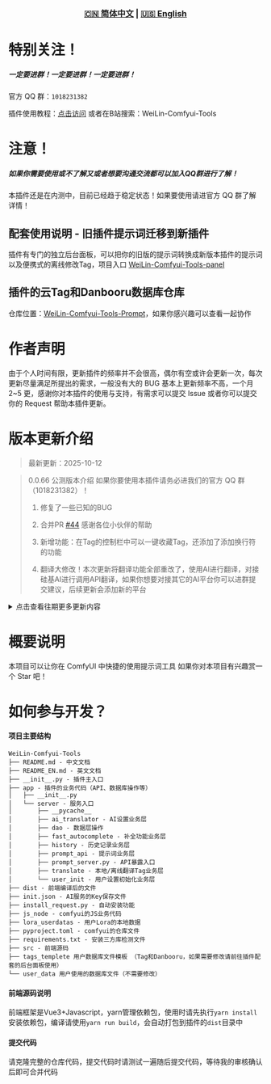 <div align="center">
  
### [🇨🇳 简体中文](README.md) | [🇺🇸 English](README_EN.md)

</div>

# 特别关注！
##### 一定要进群！一定要进群！一定要进群！
官方 QQ 群：`1018231382`

插件使用教程：[点击访问](https://www.bilibili.com/list/288025756/?sid=4690314&spm_id_from=333.1387.0.0&oid=114342431298474&bvid=BV1txdfYxE7X)
或者在B站搜索：WeiLin-Comfyui-Tools

# 注意！
##### 如果你需要使用或不了解又或者想要沟通交流都可以加入QQ群进行了解！
本插件还是在内测中，目前已经趋于稳定状态！如果要使用请进官方 QQ 群了解详情！

## 配套使用说明 - 旧插件提示词迁移到新插件
插件有专门的独立后台面板，可以把你的旧版的提示词转换成新版本插件的提示词以及便携式的离线修改Tag，项目入口 [WeiLin-Comfyui-Tools-panel
](https://github.com/weilin9999/WeiLin-Comfyui-Tools-panel)

## 插件的云Tag和Danbooru数据库仓库
仓库位置：[WeiLin-Comfyui-Tools-Prompt](https://github.com/weilin9999/WeiLin-Comfyui-Tools-Prompt)，如果你感兴趣可以查看一起协作

# 作者声明

由于个人时间有限，更新插件的频率并不会很高，偶尔有空或许会更新一次，每次更新尽量满足所提出的需求，一般没有大的 BUG 基本上更新频率不高，一个月 2~5 更，感谢你对本插件的使用与支持，有需求可以提交 Issue 或者你可以提交你的 Request 帮助本插件更新。

# 版本更新介绍

> 最新更新：2025-10-12

> 0.0.66 公测版本介绍 如果你要使用本插件请务必进我们的官方 QQ 群（1018231382）！
>
> 1. 修复了一些已知的BUG
>
> 2. 合并PR [#44](https://github.com/weilin9999/WeiLin-Comfyui-Tools/pull/44) 感谢各位小伙伴的帮助
>
> 3. 新增功能：在Tag的控制栏中可以一键收藏Tag，还添加了添加换行符的功能
> 
> 4. 翻译大修改！本次更新将翻译功能全部重改了，使用AI进行翻译，对接硅基AI进行调用API翻译，如果你想要对接其它的AI平台你可以进群提交建议，后续更新会添加新的平台
>

<details>
<summary>点击查看往期更多更新内容</summary>

> 0.0.65 公测版本介绍 2025-09-23
>
> 1. 修复了一些已知的BUG
>
> 2. 合并PR [#40](https://github.com/weilin9999/WeiLin-Comfyui-Tools/pull/40) 感谢各位小伙伴的帮助
>
> 3. 合并PR [#43](https://github.com/weilin9999/WeiLin-Comfyui-Tools/pull/43) 感谢各位小伙伴的帮助
> 

> 0.0.64 公测版本介绍 2025-09-14
>
> 1. 修复了已知BUG（Comfyui中执行栏拖拽图标错位问题）
>
> 2. 修改部分UI问题
>
> 3. 合并PR [#38](https://github.com/weilin9999/WeiLin-Comfyui-Tools/pull/38) 感谢各位小伙伴的帮助
> 
> 4. 下午5点30分：侧边标签增加收纳功能

> 0.0.62 公测版本介绍 2025-09-13
>
> 1. 修复了已知BUG（Tag分享问题）
>
> 2. 修改部分UI（设置、弹窗）
>
> 3. 增加Tag二级目录的分享功能
>
> 4. 合并PR [#37](https://github.com/weilin9999/WeiLin-Comfyui-Tools/pull/37) 感谢各位小伙伴的帮助
> 
> 5. 修复节点不使用加载问题，如果节点不连接或者不使用请关闭节点上的随机提示词开关！
>

> 0.0.61 公测版本介绍 2025-08-06
>
> 1. 修复了已知BUG（节点不加载时运行流程也会导致节点加载）(随机tag加载问题)
>
> 2. 修复在部分情况下打开弹窗的错误问题
>
> 3. 增加了Tag分组的大小调节功能
>
> 4. 增加了更新弹窗不再提示功能
> 

> 0.0.60 公测版本介绍 2025-07-11
>
> 1. 修复了已知BUG（节点不加载时运行流程也会导致节点加载）
>
> 2. 新增功能：Danbooru管理器，可以快捷管理Danbooru的数据更加方便
>


> 0.0.59 公测版本介绍 2025-05-08
>
> 1. 修复了已知BUG
>
> 2. 新增功能（测试）：Lora可以以Tag形式加载（仅全能提示词编辑器生效）在编辑器下方的Lora管理器点击添加Tag即可我们插件识别的方式为```<wlr:Lora名称:模型权重:文本权重>``` 
>
> 3. 修复了Lora管理器二级目录加载的问题
>
> 4. 修复了Tag管理器Tag点击排序的bug问题

> 0.0.58 公测版本介绍 2025-05-07
>
> 1. 修复了已知BUG
>
> 2. 修改Lora悬浮卡片的大小了位置
>
> 3. 功能升级：悬浮球可自定义皮肤和颜色
>
> 4. 功能优化：历史记录信息简化显示
>
> 5. 新增功能：随机Tag功能，可以设定模板，一键随机Tag
>
> 6. 功能优化：Tag管理器的分类栏可以修改顺序和位置
>
> 7. 功能优化：Tag管理器搜索的匹配结果更精确
>
> 8. 小功能：输入框左下角添加了Token长度显示
>
> 9. 修复输入框记录高度小概率触发高度变成很矮的情况
>
> 10. 插件有新版本时窗口左下角会提示更新
>
> 11. 节点新增功能：自动随机Tag，设置好了模板即可使用，每个节点的随机模板都是不同的可以自定义化
>
> 12. 修改了Lora管理器，新增了二级目录显示全部的功能，修改了目录栏的高度问题
>

> 0.0.53 公测版本介绍 2025-04-30
>
> 1. 功能优化：修复了在日间模式下的Lora详细内容的按钮样式看不到问题
>
> 2. 修复了issues [#14](https://github.com/weilin9999/WeiLin-Comfyui-Tools/issues/14#issuecomment-2840561525) 当第一行只有一个Tag的时候会触发换行不添加末尾逗号
>

> 0.0.52 公测版本介绍 2025-04-28
>
> 1. 新增功能：Lora详细界面内可以自定义自己的字段
>
> 2. 新增功能：在插件（非节点）UI内鼠标悬浮在Lora卡片上能显示Lora的基本信息
>
> 3. 修复了已知的BUG
>
> 4. Lora获取C站数据的时候可以一并获取封面了
>

> 0.0.48 公测版本介绍 2025-04-25
>
> 1. 新增辅助功能，限制了窗口的移动范围防止超出可视范围，以及悬浮球也限制了移动范围
>

> 0.0.46 公测版本介绍 2025-04-24
>
> 1. 修复了一些已知的BUG
>
> 2. 优化功能：补全提示词，详情：
>    * 在设置中可以设置显示条数以及设置补全框的大小
>    * 补全框现在可以跟着输入的位置移动了
>

> 0.0.45 公测版本介绍 2025-04-22
>
> 1. 修复了一些已知的BUG
>
> 2. 新增功能：批量导入Tag功能（修改了一些逻辑问题和优化一些新的功能）
>
> 3. 新增：记录输入框的高度，每次打开都会保持到上一次的状态高度
>
> 4. 修复Lora管理器加载不全问题
>

> 0.0.42 公测版本介绍 2025-04-22
>
> 1. 修复了一些已知的BUG
>
> 2. 新增功能：批量导入Tag功能
>
> 3. 新增功能：分享Tag和批量分享的功能
>

> 0.0.41 公测版本介绍 2025-04-16
>
> 1. 修复了一些已知的BUG
>


> 0.0.40 公测版本介绍 2025-04-15
>
> 1. 修复了节点运行报错问题，修复了一些已知的BUG
>
> 2. 修改Lora堆节点，可以直接在节点操作Lora堆
>

> 0.0.38 公测版本介绍 2025-04-14
>
> 1. 修复了一些已知的BUG
>
> 2. 新增节点 仅Lora堆 节点
>
> 3. 优化Lora管理器，在UI主界面增加Lora管理器的快捷窗口
>
> 4. 在节点中增加了Lora堆的快捷按钮，点击即可直接显示节点的Lora堆信息可以快捷修改
>

> 0.0.37 公测版本介绍 2025-04-13
>
> 1. 修复了一些已知的BUG
>
> 2. 优化了Lora管理器卡顿问题
>
> 3. Lora详情中增加了基础模型显示和Lora Raw数据显示
>
> 4. 增加了Tag操作提示
>
> 5. 在悬浮球增加了图片转换功能
>

> 0.0.36 公测版本介绍 2025-04-08
>
> 1. 修复了一些已知的BUG
>
> 2. 优化了补全功能的精准度
>

> 0.0.35 公测版本介绍 2025-04-07
>
> 1. 新增功能可以隐藏Lora和隐藏Tag的功能，可以临时屏蔽你想要的Lora和Tag
>

> 0.0.34 公测版本介绍 2025-04-06
>
> 1. 修复了历史记录不会记录的问题
>

> 0.0.33 公测版本介绍 2025-04-04
>
> 1. 修复收藏和历史记录的请求错误问题
>

> 0.0.32 公测版本介绍 2025-04-03
>
> 1. **再次修复该问题-问题已被解决** 修复旧数据迁移不会将自己加的数据迁入问题，大家可以去```user_data_old```这个目录将数据文件名称修改成```userdatas_zh_CN.db```再返回文件夹```user_data```将该文件夹文件都删除，然后将修改名称为```userdatas_zh_CN.db```粘贴到此文件夹启动Comfyui即可再次迁移数据！
>


> 0.0.31 公测版本介绍 2025-04-02
>
> 1. 新增换行符显示，以及换行之后Tag显示也会跟着换行
>
> 2. 修复旧数据迁移不会将自己加的数据迁入问题，大家可以去```user_data_old```这个目录将数据文件名称修改成```userdatas_zh_CN.db```再返回文件夹```user_data```将该文件夹文件都删除，然后将修改名称为```userdatas_zh_CN.db```粘贴到此文件夹启动Comfyui即可再次迁移数据！
>

> 0.0.30 公测版本介绍 2025-04-01
>
> 1. 修复Tag在编辑的时候移动问题
>
> 2. 新增了云仓库！大家可以使用云仓库动态获取提示词或者更新Danbooru了，在UI界面“共享云数据”中打开！
>
> 3. 优化性能问题
>
> 4. 修复了一些已知的BUG

> 0.0.28 公测版本介绍 2025-03-31
>
> 1. 修改了全新的数据库拉取方式已经公开了仓库：[WeiLin-Comfyui-Tools-Prompt](https://github.com/weilin9999/WeiLin-Comfyui-Tools-Prompt)，有兴趣的伙伴可以查看怎么添加自己的tag或者danbooru
>
> 2. 优化了自动补全的功能

> 0.0.27 公测版本介绍 2025-03-30
>
> 1. 搜索Tag时有高亮，同时可以选择自动添加搜索的Tag到提示词中
>
> 2. 修改Lora详细页面中的提示词增加了隐藏和展开的功能
>
> 3. 修改Tag编辑的操作无处的方法，增加了一个编辑模式选择

> 0.0.26 公测版本介绍：2025-03-27
>
> 1. 修改了提示词默认自动加入逗号
>
> 2. 修改测试翻译错误的提示，以免误导
>
> 3. 隐藏Lora框，让节点更干净

> 0.0.24 2025-03-25 公测版本介绍
>
> 1. 在UI设置中添加了翻译库功能，可以替换三方翻译使用翻译库功能，需要安装翻译库点击安装即可，使用方便翻译功能完善 -- v0.0.23 2025-03-24
>
> 2. 新增节点：不加载Lora，此节点没有Lora的信息框可以减小节点的大小 -- v0.0.23 2025-03-24
>
> 3. 修复历史记录不记录问题，修改收藏的名称不显示的问题 -- v0.0.23 2025-03-24
>
> 4. 修复Lora堆最后一个不删除问题 -- v0.0.23 2025-03-24
>
> 5. 优化Tag过多导致翻译超时或获取本地数据超时的问题 -- v0.0.23 2025-03-24
>
> 6. 修复悬浮球会跳动问题 -- v0.0.23 2025-03-24
>
> 7. 调整：悬浮最小大小为6，大小上线999999，悬浮球最大个数上限调整至100 -- v0.0.23 2025-03-24
>
> 8. 修复在Comfyui版本v0.3.27中插件无法正常使用问题 -- v0.0.24 2025-03-25

> 0.0.20 2025-03-18 公测版本介绍
>
> 1.修复已知的BUG

> 0.0.19 2025-03-17 公测版本介绍
>
> 1.拆分节点提示词和Lora的文本，更加直观
>
>2.新增Lora支持搜索的功能，更快找到自己想要的Lora

> 0.0.18 2025-03-03 公测版本介绍
>
> 1.新增节点列表（悬浮球中打开），可以快捷打开本节点所有的Node，不需要再放大节点找


> 0.0.17 公测版本介绍 2025-02-22
>
> 1.修复权重添加会删除其它括号类型的BUG

> 0.0.16 2025-02-14 公测版本介绍
>
> 1.节点修改，新增了clip节点输出
>
> 2.节点修改，新增了string内容输入合并
>
> 3.修复了已知BUG
>
> 4.修改了Tag的控制栏的括号加减问题


> 0.0.15 公测版本介绍
>
> 1.节点修改，新增了clip节点输出
>
> 2.节点修改，新增了string内容输入合并


> 0.0.13 公测版本介绍
>
> 1.修复了已知 BUG
>
> 2.新增功能-Lora 支持一键缓存所有 Lora 文件
>
> 3.新增功能-支持加载 Lora 的时候同时加载对应的 Lora 提示词（需要给 Lora 设置提示词才可生效！）

> 0.0.12 公测版本介绍
>
> 1.修复了已知 BUG

> 0.0.0.3 内测版本介绍
>
> 1.更新了 AI 对话功能
>
> 2.更新了 Danbooru 词库到 2024-11-30
>
> 3.将所有 tag 和词库都写入到数据库中，我们不再使用 json 文件来存储我们的 tag 和词库，因为数据太多检索起来太慢了
>
> 4.优化了性能

> 0.0.0.1 版本介绍 （由于本人工作原因空闲时间才有时间更新插件，见谅！在此非常感谢大家对本插件的支持！）
>
> 1. 上传插件 0.0.0.1 版本

</details>

# 概要说明

本项目可以让你在 ComfyUI 中快捷的使用提示词工具
如果你对本项目有兴趣赏一个 Star 吧！

# 如何参与开发？

#### 项目主要结构
```
WeiLin-Comfyui-Tools 
├── README.md - 中文文档
├── README_EN.md - 英文文档
├── __init__.py - 插件主入口
├── app - 插件的业务代码（API、数据库操作等）
│   ├── __init__.py
│   └── server - 服务入口
│       ├── __pycache__
│       ├── ai_translator - AI设置业务层
│       ├── dao - 数据层操作
│       ├── fast_autocomplete - 补全功能业务层
│       ├── history - 历史记录业务层
│       ├── prompt_api - 提示词业务层
│       ├── prompt_server.py - API暴露入口
│       ├── translate - 本地/离线翻译Tag业务层
│       └── user_init - 用户设置初始化业务层
├── dist - 前端编译后的文件
├── init.json - AI服务的Key保存文件
├── install_request.py - 自动安装功能
├── js_node - comfyui的JS业务代码
├── lora_userdatas - 用户Lora的本地数据
├── pyproject.toml - comfyui的仓库文件
├── requirements.txt - 安装三方库检测文件
├── src - 前端源码
├── tags_templete 用户数据库文件模板 （Tag和Danbooru，如果需要修改请前往插件配套的后台面板使用）
└── user_data 用户使用的数据库文件（不需要修改）
```

#### 前端源码说明
前端框架是Vue3+Javascript，yarn管理依赖包，使用时请先执行`yarn install`安装依赖包，编译请使用`yarn run build`，会自动打包到插件的`dist`目录中

#### 提交代码
请克隆完整的仓库代码，提交代码时请测试一遍随后提交代码，等待我的审核确认后即可合并代码